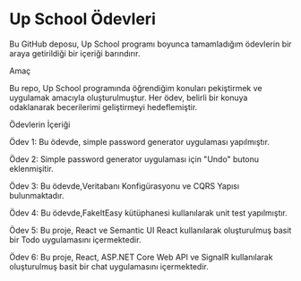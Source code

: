
# Up School Ödevleri

Bu GitHub deposu, Up School programı boyunca tamamladığım ödevlerin bir araya getirildiği bir içeriği barındırır.

Amaç

Bu repo, Up School programında öğrendiğim konuları pekiştirmek ve uygulamak amacıyla oluşturulmuştur. Her ödev, belirli bir konuya odaklanarak becerilerimi geliştirmeyi hedeflemiştir.

Ödevlerin İçeriği

Ödev 1: Bu ödevde, simple password generator uygulaması yapılmıştır.

Ödev 2: Simple password generator uygulaması için "Undo" butonu eklenmişitir.

Ödev 3: Bu ödevde,Veritabanı Konfigürasyonu ve CQRS Yapısı bulunmaktadır.

Ödev 4: Bu ödevde,FakeItEasy kütüphanesi kullanılarak unit test yapılmıştır.

Ödev 5: Bu proje, React ve Semantic UI React kullanılarak oluşturulmuş basit bir Todo uygulamasını içermektedir.

Ödev 6: Bu proje, React, ASP.NET Core Web API ve SignalR kullanılarak oluşturulmuş basit bir chat uygulamasını içermektedir. 

